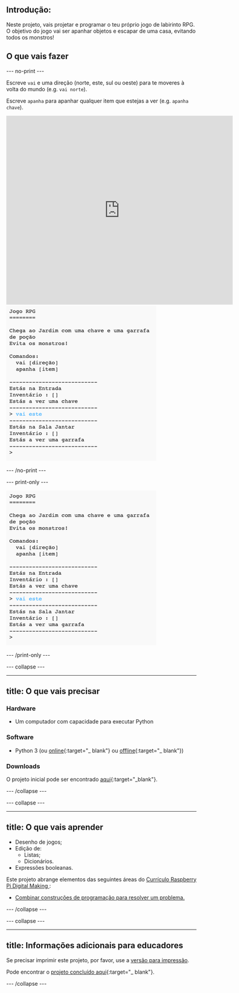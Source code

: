 ## Introdução:

Neste projeto, vais projetar e programar o teu próprio jogo de labirinto RPG. O objetivo do jogo vai ser apanhar objetos e escapar de uma casa, evitando todos os monstros!

## O que vais fazer

\--- no-print \---

Escreve `vai` e uma direção (norte, este, sul ou oeste) para te moveres à volta do mundo (e.g. `vai norte`).

Escreve `apanha` para apanhar qualquer item que estejas a ver (e.g. `apanha chave`).

<div class="trinket">
  <iframe src="https://trinket.io/embed/python/d06adeb527?outputOnly=true&start=result" width="600" height="500" frameborder="0" marginwidth="0" marginheight="0" allowfullscreen>
  </iframe>
  <img src="images/rpg-finished.png">
</div>

\--- /no-print \---

\--- print-only \---

![projeto concluído](images/rpg-finished.png)

\--- /print-only \---

\--- collapse \---

* * *

## title: O que vais precisar

### Hardware

+ Um computador com capacidade para executar Python

### Software

+ Python 3 (ou [online](https://trinket.io/){:target="_ blank"} ou [offline](https://www.python.org/downloads/){:target="_ blank"})

### Downloads

O projeto inicial pode ser encontrado [aqui](http://rpf.io/p/en/rpg-go){:target="_blank"}.

\--- /collapse \---

\--- collapse \---

* * *

## title: O que vais aprender

+ Desenho de jogos;
+ Edição de: 
    + Listas;
    + Dicionários.
+ Expressões booleanas.

Este projeto abrange elementos das seguintes áreas do [ Currículo Raspberry Pi Digital Making ](http://rpf.io/curriculum):

+ [Combinar construções de programação para resolver um problema.](https://www.raspberrypi.org/curriculum/programming/builder)

\--- /collapse \---

\--- collapse \---

* * *

## title: Informações adicionais para educadores

Se precisar imprimir este projeto, por favor, use a [versão para impressão](https://projects.raspberrypi.org/en/projects/rpg/print).

Pode encontrar o [projeto concluído aqui](http://rpf.io/p/en/rpg-get){:target="_ blank"}.

\--- /collapse \---